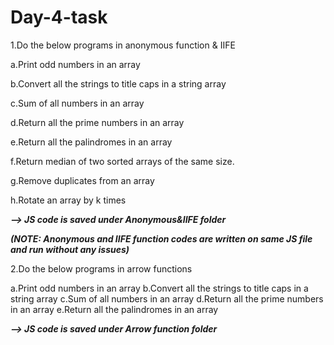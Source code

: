 # Day-4-task

1.Do the below programs in anonymous function & IIFE

a.Print odd numbers in an array

b.Convert all the strings to title caps in a string array

c.Sum of all numbers in an array

d.Return all the prime numbers in an array

e.Return all the palindromes in an array

f.Return median of two sorted arrays of the same size.

g.Remove duplicates from an array

h.Rotate an array by k times

**_--> JS code is saved under Anonymous&IIFE folder_**

**_*(NOTE: Anonymous and IIFE function codes are written on same JS file and run without any issues)*_**

2.Do the below programs in arrow functions

a.Print odd numbers in an array
b.Convert all the strings to title caps in a string array
c.Sum of all numbers in an array
d.Return all the prime numbers in an array
e.Return all the palindromes in an array

**_--> JS code is saved under Arrow function folder_**
